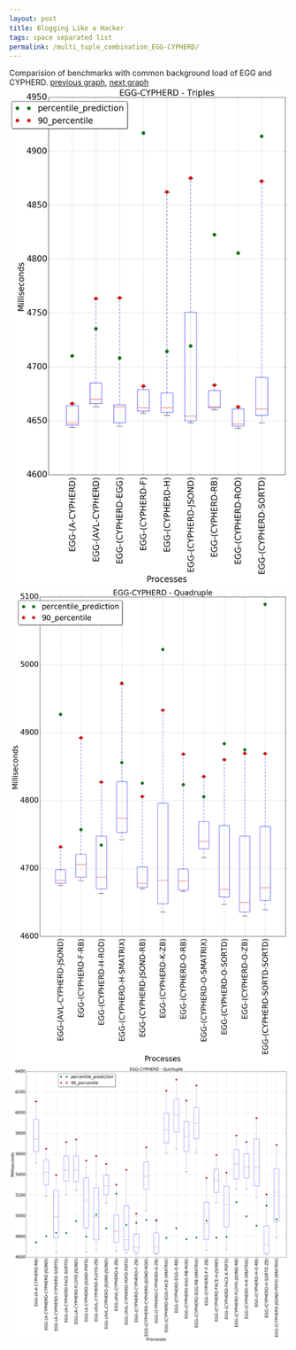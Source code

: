 ```yaml
---
layout: post
title: Blogging Like a Hacker
tags: space separated list
permalink: /multi_tuple_combination_EGG-CYPHERD/
---
```


Comparision of benchmarks with common background load of EGG and CYPHERD.
[previous graph](./multi_tuple_combination_EGG-A/), [next graph](./multi_tuple_combination_EGG-EGG/)
<img src="./images/triple/EGG/EGG-CYPHERD_box.png" alt="graph figure"><img src="./images/quadruple/EGG/EGG-CYPHERD_box.png" alt="graph figure"><img src="./images/quintuple/EGG/EGG-CYPHERD_box.png" alt="graph figure">